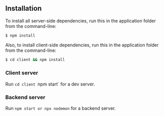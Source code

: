 #
## Installation
To install all server-side dependencies, run this in the application folder from the command-line:

```bash
$ npm install
```
Also, to install client-side dependencies, run this in the application folder from the command-line:

```bash
$ cd client && npm install
```

### Client server

Run `cd client `npm start` for a dev server. 

### Backend server

Run `npm start or npx nodemon` for a backend server. 





